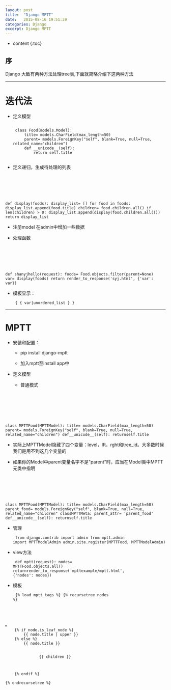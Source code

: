```yaml
---
layout: post
title:  "Django MPTT"
date:   2015-08-16 19:51:39
categories: Django
excerpt: Django MPTT
---
```


* content
{:toc}


## 序

Django 大致有两种方法处理tree表,下面就简略介绍下这两种方法

---

# 迭代法

 * 定义模型
     <pre><code>
    class Food(models.Model):
        title= models.CharField(max_length=50)
        parent= models.ForeignKey("self", blank=True, null=True, related_name="children")
        def __unicode__(self):
            return self.title
    </code></pre>

 * 定义递归，生成待处理的列表
      <pre><code>
def display(foods):
    display_list= []
    for food in foods:
        display_list.append(food.title)
        children= food.children.all()
        if len(children) > 0:
            display_list.append(display(food.children.all()))
    return display_list
        </code></pre>

 * 注册model 在admin中增加一些数据

 * 处理函数
      <pre><code>
def shanyjhello(request):
    foods= Food.objects.filter(parent=None)
    var= display(foods)
    return render_to_response('syj.html', \{'var': var\})
        </code></pre>

 * 模板显示：
       <pre><code>
{ { var\|unordered_list } }
        </code></pre>

---

# MPTT

 * 安装和配置：

   * pip install django-mptt

   * 加入mptt至install app中

 * 定义模型

   * 普通模式
     <pre><code>
class MPTTFood(MPTTModel):
    title= models.CharField(max_length=50)
    parent= models.ForeignKey("self", blank=True, null=True, related_name="children")
    def__unicode__(self):
        returnself.title
    </code></pre>

   * 实际上MPTTModel隐藏了四个变量：level，lft，rght和tree_id。大多数时候我们是用不到这几个变量的

   * 如果你的Model中parent变量名字不是"parent"时，应当在Model类中MPTT元类中指明
      <pre><code>
class MPTTFood(MPTTModel):
    title= models.CharField(max_length=50)
    parent_food= models.ForeignKey("self", blank=True, null=True, related_name="children"
    classMPTTMeta:
        parent_attr= 'parent_food'
    def__unicode__(self):
        returnself.title
    </code></pre>

 * 管理
       <pre><code>
from django.contrib import admin
from mptt.admin import MPTTModelAdmin
admin.site.register(MPTTFood, MPTTModelAdmin)
    </code></pre>

 * view方法
        <pre><code>
def mptt(request):
    nodes= MPTTFood.objects.all()
    returnrender_to_response('mpttexample/mptt.html', \{'nodes': nodes\})
        </code></pre>

 * 模板
         <pre><code>
{% load mptt_tags %}
{% recursetree nodes %}
<li>
    {% if node.is_leaf_node %}
        {{ node.title | upper }}
    {% else %}
        {{ node.title }}
        <ul>
            {{ children }}
        </ul>
    {% endif %}
</li>
{% endrecursetree %}
        </code></pre>
